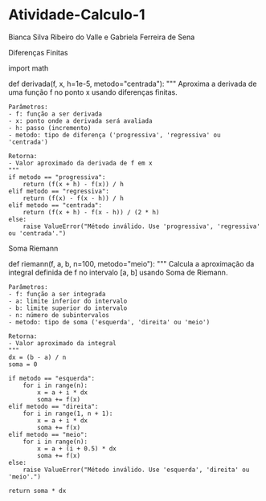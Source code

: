 # Atividade-Calculo-1
Bianca Silva Ribeiro do Valle e Gabriela Ferreira de Sena

Diferenças Finitas 

import math

def derivada(f, x, h=1e-5, metodo="centrada"):
    """
    Aproxima a derivada de uma função f no ponto x usando diferenças finitas.

    Parâmetros:
    - f: função a ser derivada
    - x: ponto onde a derivada será avaliada
    - h: passo (incremento)
    - metodo: tipo de diferença ('progressiva', 'regressiva' ou 'centrada')

    Retorna:
    - Valor aproximado da derivada de f em x
    """
    if metodo == "progressiva":
        return (f(x + h) - f(x)) / h
    elif metodo == "regressiva":
        return (f(x) - f(x - h)) / h
    elif metodo == "centrada":
        return (f(x + h) - f(x - h)) / (2 * h)
    else:
        raise ValueError("Método inválido. Use 'progressiva', 'regressiva' ou 'centrada'.")

  Soma Riemann

  def riemann(f, a, b, n=100, metodo="meio"):
    """
    Calcula a aproximação da integral definida de f no intervalo [a, b]
    usando Soma de Riemann.

    Parâmetros:
    - f: função a ser integrada
    - a: limite inferior do intervalo
    - b: limite superior do intervalo
    - n: número de subintervalos
    - metodo: tipo de soma ('esquerda', 'direita' ou 'meio')

    Retorna:
    - Valor aproximado da integral
    """
    dx = (b - a) / n
    soma = 0

    if metodo == "esquerda":
        for i in range(n):
            x = a + i * dx
            soma += f(x)
    elif metodo == "direita":
        for i in range(1, n + 1):
            x = a + i * dx
            soma += f(x)
    elif metodo == "meio":
        for i in range(n):
            x = a + (i + 0.5) * dx
            soma += f(x)
    else:
        raise ValueError("Método inválido. Use 'esquerda', 'direita' ou 'meio'.")

    return soma * dx
